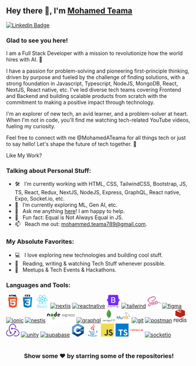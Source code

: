 ## Hey there 👋, I'm [Mohamed Teama](https://github.com/MohamedATeama/)

[![Linkedin Badge](https://img.shields.io/badge/-Linkedin-00acee?style=flat-square&logo=Linkedin&logoColor=white)](https://www.linkedin.com/in/mohammed-teama-1a40571aa?utm_source=share&utm_campaign=share_via&utm_content=profile&utm_medium=android_app)

### Glad to see you here!

I am a Full Stack Developer with a mission to revolutionize how the world hires with AI. 🚀

I have a passion for problem-solving and pioneering first-principle thinking, driven by purpose and fueled by the challenge of finding solutions, with a strong foundation in Javascript, Typescript, NodeJS, MongoDB, React, NextJS, React native, etc. I've led diverse tech teams covering Frontend and Backend and building scalable products from scratch with the commitment to making a positive impact through technology.

I'm an explorer of new tech, an avid learner, and a problem-solver at heart. When I'm not in code, you'll find me watching tech-related YouTube videos, fueling my curiosity.

Feel free to connect with me @MohamedATeama for all things tech or just to say hello! Let's shape the future of tech together. 🌟

Like My Work?

### Talking about Personal Stuff:

- 🛠 &nbsp; I’m currently working with HTML, CSS, TailwindCSS, Bootstrap, JS, TS, React, Redux, NextJS, NodeJS, Express, GraphQL, React native, Expo, Socket.io, etc.
- 🚀 &nbsp; I’m currently exploring ML, Gen AI, etc.
- 💬 &nbsp; Ask me anything [here](https://github.com/MohamedATeama/MohamedATeama/issues/1#issue-2042622432)! I am happy to help.
- 👾 &nbsp; Fun fact: Equal is Not Always Equal in JS.
- 📫 &nbsp; Reach me out: mohammed.teama789@gmail.com.

### My Absolute Favorites:

- 💻 &nbsp; I love exploring new technologies and building cool stuff.
- 📰 &nbsp; Reading, writing & watching Tech Stuff whenever possible.
- 🍕 &nbsp; Meetups & Tech Events & Hackathons.

<h3 align="left">Languages and Tools:</h3>

[<img src="https://raw.githubusercontent.com/devicons/devicon/master/icons/html5/html5-original-wordmark.svg" alt="html5" width="36" height="36">](https://www.w3.org/html/)
[<img src="https://raw.githubusercontent.com/devicons/devicon/master/icons/css3/css3-original-wordmark.svg" alt="css3" width="36" height="36">](https://www.w3schools.com/css/)
[<img src="https://raw.githubusercontent.com/devicons/devicon/master/icons/react/react-original-wordmark.svg" alt="react" width="36" height="36">](https://reactjs.org/)
[<img src="https://cdn.worldvectorlogo.com/logos/nextjs-2.svg" alt="nextjs" width="36" height="36">](https://nextjs.org/)
[<img src="https://reactnative.dev/img/header_logo.svg" alt="reactnative" width="36" height="36">](https://reactnative.dev/)
[<img src="https://raw.githubusercontent.com/devicons/devicon/master/icons/bootstrap/bootstrap-plain-wordmark.svg" alt="bootstrap" width="36" height="36">](https://getbootstrap.com)
[<img src="https://www.vectorlogo.zone/logos/tailwindcss/tailwindcss-icon.svg" alt="tailwind" width="36" height="36">](https://tailwindcss.com/)
[<img src="https://raw.githubusercontent.com/devicons/devicon/master/icons/sass/sass-original.svg" alt="sass" width="36" height="36">](https://sass-lang.com)
[<img src="https://www.vectorlogo.zone/logos/figma/figma-icon.svg" alt="figma" width="36" height="36">](https://www.figma.com/)
[<img src="https://upload.wikimedia.org/wikipedia/commons/d/d1/Ionic_Logo.svg" alt="ionic" width="36" height="36">](https://ionicframework.com)
[<img src="https://nestjs.com/img/logo-small.svg" alt="nestjs" width="36" height="36">](https://nestjs.com/)
[<img src="https://raw.githubusercontent.com/devicons/devicon/master/icons/nodejs/nodejs-original-wordmark.svg" alt="nodejs" width="36" height="36">](https://nodejs.org)
[<img src="https://raw.githubusercontent.com/devicons/devicon/master/icons/express/express-original-wordmark.svg" alt="express" width="36" height="36">](https://expressjs.com)
[<img src="https://www.vectorlogo.zone/logos/graphql/graphql-icon.svg" alt="graphql" width="36" height="36">](https://graphql.org)
[<img src="https://raw.githubusercontent.com/devicons/devicon/master/icons/mongodb/mongodb-original-wordmark.svg" alt="mongodb" width="36" height="36">](https://www.mongodb.com/)
[<img src="https://raw.githubusercontent.com/devicons/devicon/master/icons/mysql/mysql-original-wordmark.svg" alt="mysql" width="36" height="36">](https://www.mysql.com/)
[<img src="https://www.vectorlogo.zone/logos/git-scm/git-scm-icon.svg" alt="git" width="36" height="36">](https://git-scm.com/)
[<img src="https://www.vectorlogo.zone/logos/getpostman/getpostman-icon.svg" alt="postman" width="36" height="36">](https://postman.com)
[<img src="https://raw.githubusercontent.com/devicons/devicon/master/icons/redis/redis-original-wordmark.svg" alt="redis" width="36" height="36">](https://redis.io)
[<img src="https://raw.githubusercontent.com/devicons/devicon/master/icons/redux/redux-original.svg" alt="redux" width="36" height="36">](https://redux.js.org)
[<img src="https://www.vectorlogo.zone/logos/unity3d/unity3d-icon.svg" alt="unity" width="36" height="36">](https://unity.com/)
[<img src="https://www.vectorlogo.zone/logos/supabase/supabase-icon.svg" alt="supabase" width="36" height="36">](https://supabase.com/)
[<img src="https://raw.githubusercontent.com/devicons/devicon/master/icons/cplusplus/cplusplus-original.svg" alt="cplusplus" width="36" height="36">](https://www.w3schools.com/cpp/)
[<img src="https://raw.githubusercontent.com/devicons/devicon/master/icons/java/java-original.svg" alt="java" width="36" height="36">](https://www.java.com)
[<img src="https://raw.githubusercontent.com/devicons/devicon/master/icons/javascript/javascript-original.svg" alt="javascript" width="36" height="36">](https://developer.mozilla.org/en-US/docs/Web/JavaScript)
[<img src="https://raw.githubusercontent.com/devicons/devicon/master/icons/typescript/typescript-original.svg" alt="typescript" width="36" height="36">](https://www.typescriptlang.org/)
[<img src="https://raw.githubusercontent.com/devicons/devicon/master/icons/oracle/oracle-original.svg" alt="oracle" width="36" height="36">](https://www.oracle.com/)
[<img src="https://www.vectorlogo.zone/logos/socketio/socketio-icon.svg" alt="socketio" width="36" height="36">](https://socket.io/)

#

<div align="center">

### Show some ❤️ by starring some of the repositories!

</div>
